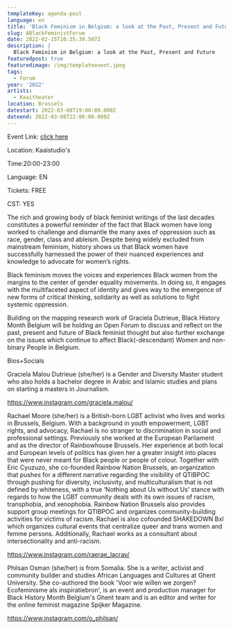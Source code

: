 ```yaml
---
templateKey: agenda-post
language: en
title: 'Black Feminism in Belgium: a look at the Past, Present and Future'
slug: ABlackFeministForum
date: 2022-02-15T16:35:39.507Z
description: |
  Black Feminism in Belgium: a look at the Past, Present and Future
featuredpost: true
featuredimage: /img/templateevent.jpeg
tags:
  - Forum
year: '2022'
artists:
  - Kaaitheater
location: Brussels
datestart: 2022-03-08T19:00:00.000Z
dateend: 2022-03-08T22:00:00.000Z
---
```

Event Link: [click here](https://www.abconcerts.be/nl/agenda/bhm-x-ab-talks-black-female-representation-in-the-music-industry/a105J000005Hp7jQAC)

Location: Kaaistudio's

Time:20:00-23:00

Language: EN

Tickets: FREE

CST: YES

The rich and growing body of black feminist writings of the last decades constitutes a powerful reminder of the fact that Black women have long worked to challenge and dismantle the many axes of oppression such as race, gender, class and ableism. Despite being widely excluded from mainstream feminism, history shows us that Black women have successfully harnessed the power of their nuanced experiences and knowledge to advocate for women’s rights.

Black feminism moves the voices and experiences Black women from the margins to the center of gender equality movements. In doing so, it engages with the multifaceted aspect of identity and gives way to the emergence of new forms of critical thinking, solidarity as well as solutions to fight systemic oppression.

Building on the mapping research work of Graciela Dutrieue, Black History Month Belgium will be holding an Open Forum to discuss and reflect on the past, present and future of Black feminist thought but also further exchange on the issues which continue to affect Black(-descendant) Women and non-binary People in Belgium.

Bios+Socials

Graciela Malou Dutrieue (she/her) is a Gender and Diversity Master student who also holds a bachelor degree in Arabic and Islamic studies and plans on starting a masters in Journalism.

https://www.instagram.com/graciela.malou/

Rachael Moore (she/her) is a British-born LGBT activist who lives and works in Brussels, Belgium. With a background in youth empowerment, LGBT rights, and advocacy, Rachael is no stranger to discrimination in social and professional settings. Previously she worked at the European Parliament and as the director of Rainbowhouse Brussels. Her experience at both local and European levels of politics has given her a greater insight into places that were never meant for Black people or people of colour. Together with Eric Cyuzuzo, she co-founded Rainbow Nation Brussels, an organization that pushes for a different narrative regarding the visibility of QTIBPOC through pushing for diversity, inclusivity, and multiculturalism that is not defined by whiteness, with a true ‘Nothing about Us without Us’ stance with regards to how the LGBT community deals with its own issues of racism, transphobia, and xenophobia. Rainbow Nation Brussels also provides support group meetings for QTIBPOC and organizes community-building activities for victims of racism. Rachael is also cofounded SHAKEDOWN Bxl which organizes cultural events that centralize queer and trans women and femme persons. Additionally, Rachael works as a consultant about intersectionality and anti-racism.

https://www.instagram.com/raerae_lacray/

Philsan Osman (she/her) is from Somalia. She is a writer, activist and community builder and studies African Languages and Cultures at Ghent University. She co-authored the book 'Voor wie willen we zorgen? Ecofeminisme als inspiratiebron', is an event and production manager for Black History Month Belgium's Ghent team and is an editor and writer for the online feminist magazine Spijker Magazine.

https://www.instagram.com/o_philsan/

